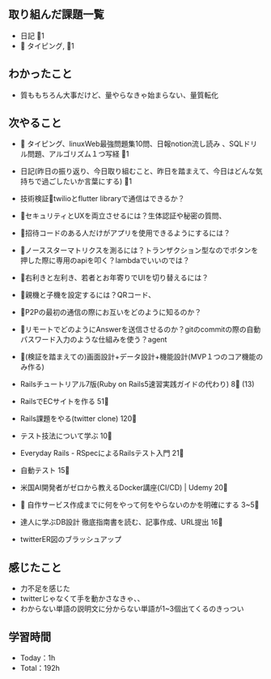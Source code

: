 
## 取り組んだ課題一覧

- 日記 :tomato:1
- :construction: タイピング, :tomato:1

## わかったこと

- 質ももちろん大事だけど、量やらなきゃ始まらない、量質転化

## 次やること

- :construction: タイピング、linuxWeb最強問題集10問、日報notion流し読み 、SQLドリル問題、アルゴリズム１つ写経 :tomato:1
- 日記(昨日の振り返り、今日取り組むこと、昨日を踏まえて、今日はどんな気持ちで過ごしたいか言葉にする) :tomato:1

- 技術検証🚧twilioとflutter libraryで通信はできるか？
- 🚧セキュリティとUXを両立させるには？生体認証や秘密の質問、
- 🚧招待コードのある人だけがアプリを使用できるようにするには？
- 🚧ノーススターマトリクスを測るには？トランザクション型なのでボタンを押した際に専用のapiを叩く？lambdaでいいのでは？
- 🚧右利きと左利き、若者とお年寄りでUIを切り替えるには？
- 🚧親機と子機を設定するには？QRコード、
- 🚧P2Pの最初の通信の際にお互いをどのように知るのか？
- 🚧リモートでどのようにAnswerを送信させるのか？gitのcommitの際の自動パスワード入力のような仕組みを使う？agent
- 🚧(検証を踏まえての)画面設計+データ設計+機能設計(MVP１つのコア機能のみ作る)

- Railsチュートリアル7版(Ruby on Rails5速習実践ガイドの代わり) 8:tomato: (13)
- RailsでECサイトを作る 51:tomato:
- Rails課題をやる(twitter clone) 120:tomato:
- テスト技法について学ぶ 10:tomato:
- Everyday Rails - RSpecによるRailsテスト入門 21:tomato:
- 自動テスト 15:tomato:
- 米国AI開発者がゼロから教えるDocker講座(CI/CD) | Udemy 20:tomato:
- :compass: 自作サービス作成までに何をやって何をやらないのかを明確にする 3~5:tomato:

- 達人に学ぶDB設計 徹底指南書を読む、記事作成、URL提出 16:tomato:
- twitterER図のブラッシュアップ

## 感じたこと

- 力不足を感じた
- twitterじゃなくて手を動かさなきゃ、、
- わからない単語の説明文に分からない単語が1~3個出てくるのきっつい

## 学習時間

- Today：1h
- Total：192h
